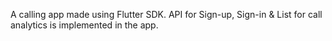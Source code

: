 A calling app made using Flutter SDK. API for Sign-up, Sign-in  & List for call analytics is implemented in the app.
